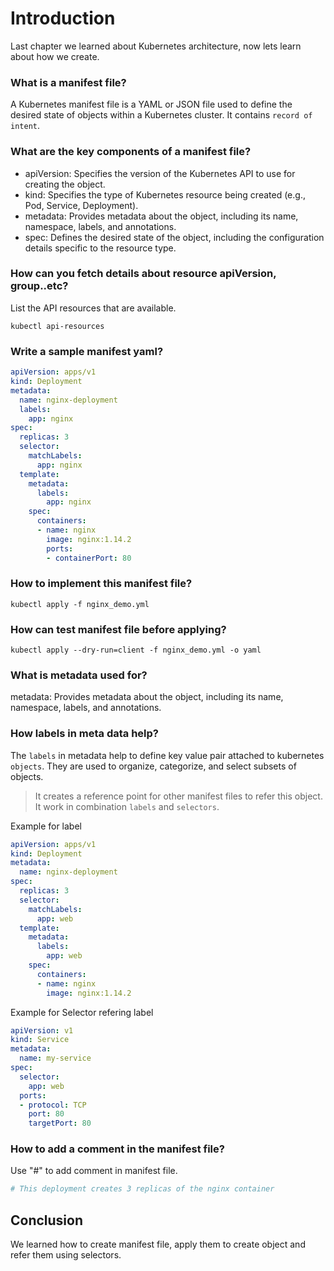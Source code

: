 # Introduction 
Last chapter we learned about Kubernetes architecture, now lets learn about how we create.

### What is a manifest file?
A Kubernetes manifest file is a YAML or JSON file used to define the desired state of objects within a Kubernetes cluster. It contains `record of intent`.

### What are the key components of a manifest file?
* apiVersion: Specifies the version of the Kubernetes API to use for creating the object.
* kind: Specifies the type of Kubernetes resource being created (e.g., Pod, Service, Deployment).
* metadata: Provides metadata about the object, including its name, namespace, labels, and annotations.
* spec: Defines the desired state of the object, including the configuration details specific to the resource type.

### How can you fetch details about resource apiVersion, group..etc?
List the API resources that are available.
```
kubectl api-resources
```

### Write a sample manifest yaml?
```yaml
apiVersion: apps/v1
kind: Deployment
metadata:
  name: nginx-deployment
  labels:
    app: nginx
spec:
  replicas: 3
  selector:
    matchLabels:
      app: nginx
  template:
    metadata:
      labels:
        app: nginx
    spec:
      containers:
      - name: nginx
        image: nginx:1.14.2
        ports:
        - containerPort: 80
```
### How to implement this manifest file?
```
kubectl apply -f nginx_demo.yml
```
### How can test manifest file before applying?
```
kubectl apply --dry-run=client -f nginx_demo.yml -o yaml
```

### What is metadata used for?
metadata: Provides metadata about the object, including its name, namespace, labels, and annotations.

### How labels in meta data help?
The `labels` in metadata help to define key value pair attached to kubernetes `objects`. They are used to organize, categorize, and select subsets of objects.

> It creates a reference point for other manifest files to refer this object. It work in combination `labels` and `selectors`.

Example for label
```yaml
apiVersion: apps/v1
kind: Deployment
metadata:
  name: nginx-deployment
spec:
  replicas: 3
  selector:
    matchLabels:
      app: web
  template:
    metadata:
      labels:
        app: web
    spec:
      containers:
      - name: nginx
        image: nginx:1.14.2
```
Example for Selector refering label
```yaml
apiVersion: v1
kind: Service
metadata:
  name: my-service
spec:
  selector:
    app: web
  ports:
  - protocol: TCP
    port: 80
    targetPort: 80

```

### How to add a comment in the manifest file?
Use "#" to add comment in manifest file.
```yaml
# This deployment creates 3 replicas of the nginx container
```

## Conclusion
We learned how to create manifest file, apply them to create object and refer them using selectors.